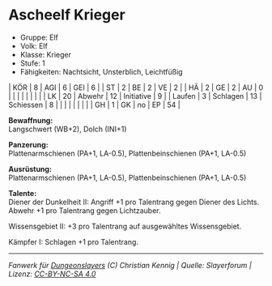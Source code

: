 # Ascheelf Krieger  
- Gruppe: Elf  
- Volk: Elf  
- Klasse: Krieger  
- Stufe: 1  
- Fähigkeiten: Nachtsicht, Unsterblich, Leichtfüßig  


| KÖR    | 8  | AGI      | 6  | GEI        | 6  |
| ST     | 2  | BE       | 2  | VE         | 2  |
| HÄ     | 2  | GE       | 2  | AU         | 0  |
|        |    |          |    |            |    |
| LK     | 20 | Abwehr   | 12 | Initiative | 9  |
| Laufen | 3  | Schlagen | 13 | Schiessen  | 8  |
|        |    |          |    |            |    |
| GH     | 1  | GK       | no | EP         | 54 |


**Bewaffnung:**  
Langschwert (WB+2), Dolch (INI+1)

**Panzerung:**  
Plattenarmschienen (PA+1, LA-0.5), Plattenbeinschienen (PA+1, LA-0.5)

**Ausrüstung:**  
Plattenarmschienen (PA+1, LA-0.5), Plattenbeinschienen (PA+1, LA-0.5)

**Talente:**  
Diener der Dunkelheit II: Angriff +1 pro Talentrang gegen Diener des Lichts. Abwehr +1 pro Talentrang gegen Lichtzauber.

Wissensgebiet II: +3 pro Talentrang auf ausgewähltes Wissensgebiet.

Kämpfer I: Schlagen +1 pro Talentrang.





___
*Fanwerk für [Dungeonslayers](https://www.dungeonslayers.net/) (C) Christian Kennig | Quelle: Slayerforum | Lizenz: [CC-BY-NC-SA 4.0](https://creativecommons.org/licenses/by-nc-sa/4.0/deed.de)*